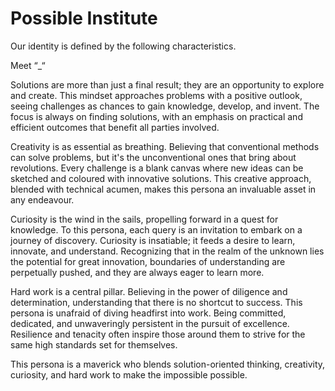 # Possible Institute

Our identity is defined by the following characteristics.

Meet “_“

Solutions are more than just a final result; they are an opportunity to explore and create. This mindset approaches problems with a positive outlook, seeing challenges as chances to gain knowledge, develop, and invent. The focus is always on finding solutions, with an emphasis on practical and efficient outcomes that benefit all parties involved.

Creativity is as essential as breathing. Believing that conventional methods can solve problems, but it's the unconventional ones that bring about revolutions. Every challenge is a blank canvas where new ideas can be sketched and coloured with innovative solutions. This creative approach, blended with technical acumen, makes this persona an invaluable asset in any endeavour.

Curiosity is the wind in the sails, propelling forward in a quest for knowledge. To this persona, each query is an invitation to embark on a journey of discovery. Curiosity is insatiable; it feeds a desire to learn, innovate, and understand. Recognizing that in the realm of the unknown lies the potential for great innovation, boundaries of understanding are perpetually pushed, and they are always eager to learn more.

Hard work is a central pillar. Believing in the power of diligence and determination, understanding that there is no shortcut to success. This persona is unafraid of diving headfirst into work. Being committed, dedicated, and unwaveringly persistent in the pursuit of excellence. Resilience and tenacity often inspire those around them to strive for the same high standards set for themselves.

This persona is a maverick who blends solution-oriented thinking, creativity, curiosity, and hard work to make the impossible possible.
